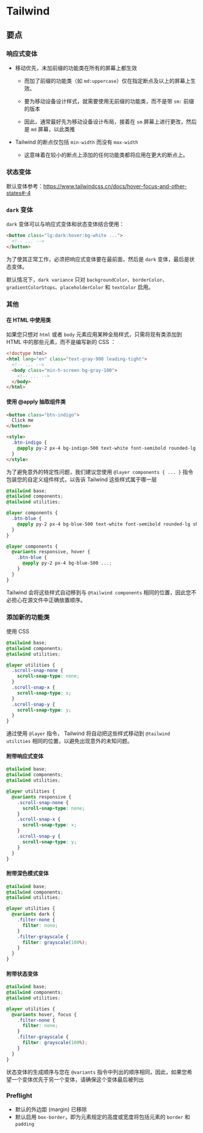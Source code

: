 # Tailwind

## 要点

### 响应式变体

- 移动优先，未加前缀的功能类在所有的屏幕上都生效

    - 而加了前缀的功能类（如 `md:uppercase`）仅在指定断点及以上的屏幕上生效。

    - 要为移动设备设计样式，就需要使用无前缀的功能类，而不是带 `sm:` 前缀的版本
    - 因此，通常最好先为移动设备设计布局，接着在 `sm` 屏幕上进行更改，然后是 `md` 屏幕，以此类推

- Tailwind 的断点仅包括 `min-width` 而没有 `max-width`
    - 这意味着在较小的断点上添加的任何功能类都将应用在更大的断点上。

### 状态变体

默认变体参考：https://www.tailwindcss.cn/docs/hover-focus-and-other-states#-4

### `dark` 变体

`dark` 变体可以与响应式变体和状态变体结合使用：

```html
<button class="lg:dark:hover:bg-white ...">
  <!-- ... -->
</button>
```

为了使其正常工作，必须把响应式变体要在最前面，然后是 `dark` 变体，最后是状态变体。

默认情况下，`dark variance` 只对 `backgroundColor`、`borderColor`、`gradientColorStops`、`placeholderColor` 和 `textColor` 启用。

### 其他

#### 在 HTML 中使用类

如果您只想对 `html` 或者 `body` 元素应用某种全局样式，只需将现有类添加到 HTML 中的那些元素，而不是编写新的 CSS ：

```html
<!doctype html>
<html lang="en" class="text-gray-900 leading-tight">
  <!-- ... -->
  <body class="min-h-screen bg-gray-100">
    <!-- ... -->
  </body>
</html>
```

#### 使用 @apply 抽取组件类

```html
<button class="btn-indigo">
  Click me
</button>

<style>
  .btn-indigo {
    @apply py-2 px-4 bg-indigo-500 text-white font-semibold rounded-lg shadow-md hover:bg-indigo-700 focus:outline-none focus:ring-2 focus:ring-indigo-400 focus:ring-opacity-75;
  }
</style>
```

为了避免意外的特定性问题，我们建议您使用 `@layer components { ... }` 指令包装您的自定义组件样式，以告诉 Tailwind 这些样式属于哪一层

```css
@tailwind base;
@tailwind components;
@tailwind utilities;

@layer components {
  .btn-blue {
    @apply py-2 px-4 bg-blue-500 text-white font-semibold rounded-lg shadow-md hover:bg-blue-700 focus:outline-none focus:ring-2 focus:ring-blue-400 focus:ring-opacity-75;
  }
}
```

```css
@layer components {
  @variants responsive, hover {
    .btn-blue {
      @apply py-2 px-4 bg-blue-500 ...;
    }
  }
}
```

Tailwind 会将这些样式自动移到与 `@tailwind components` 相同的位置，因此您不必担心在源文件中正确放置顺序。

### 添加新的功能类

使用 CSS

```css
@tailwind base;
@tailwind components;
@tailwind utilities;

@layer utilities {
  .scroll-snap-none {
    scroll-snap-type: none;
  }
  .scroll-snap-x {
    scroll-snap-type: x;
  }
  .scroll-snap-y {
    scroll-snap-type: y;
  }
}
```

通过使用 `@layer` 指令， Tailwind 将自动把这些样式移动到 `@tailwind utilities` 相同的位置，以避免出现意外的未知问题。

#### 附带响应式变体

```css
@tailwind base;
@tailwind components;
@tailwind utilities;

@layer utilities {
  @variants responsive {
    .scroll-snap-none {
      scroll-snap-type: none;
    }
    .scroll-snap-x {
      scroll-snap-type: x;
    }
    .scroll-snap-y {
      scroll-snap-type: y;
    }
  }
}
```

#### 附带深色模式变体

```css
@tailwind base;
@tailwind components;
@tailwind utilities;

@layer utilities {
  @variants dark {
    .filter-none {
      filter: none;
    }
    .filter-grayscale {
      filter: grayscale(100%);
    }
  }
}
```

#### 附带状态变体

```css
@tailwind base;
@tailwind components;
@tailwind utilities;

@layer utilities {
  @variants hover, focus {
    .filter-none {
      filter: none;
    }
    .filter-grayscale {
      filter: grayscale(100%);
    }
  }
}
```

状态变体的生成顺序与您在 `@variants` 指令中列出的顺序相同，因此，如果您希望一个变体优先于另一个变体，请确保这个变体最后被列出

### Preflight

- 默认的外边距 (margin) 已移除
- 默认启用 `box-border`，即为元素规定的高度或宽度将包括元素的 `border` 和 `padding`
